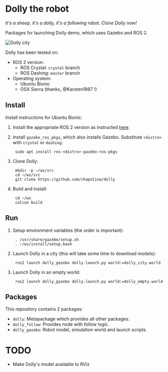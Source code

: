 # Dolly the robot

_It's a sheep, it's a dolly, it's a following robot. Clone Dolly now!_

Packages for launching Dolly demo, which uses Gazebo and ROS 2.

![Dolly city](dolly.gif)

Dolly has been tested on:

* ROS 2 version:
    * ROS Crystal: `crystal` branch
    * ROS Dashing: `master` branch
* Operating system:
    * Ubuntu Bionic
    * OSX Sierra (thanks, @Karsten1987 !)

## Install

Install instructions for Ubuntu Bionic.

1. Install the appropriate ROS 2 version as instructed [here](https://index.ros.org/doc/ros2/Installation/Linux-Install-Debians/).

1. Install `gazebo_ros_pkgs`, which also installs Gazebo. Substitute `<distro>` with `crystal` or `dashing`:

        sudo apt install ros-<distro>-gazebo-ros-pkgs

1. Clone Dolly:

        mkdir -p ~/ws/src
        cd ~/ws/src
        git clone https://github.com/chapulina/dolly

1. Build and install:

        cd ~/ws
        colcon build

## Run

1. Setup environment variables (the order is important):

        . /usr/share/gazebo/setup.sh
        . ~/ws/install/setup.bash

1. Launch Dolly in a city (this will take some time to download models):

        ros2 launch dolly_gazebo dolly.launch.py world:=dolly_city.world

1. Launch Dolly in an empty world:

        ros2 launch dolly_gazebo dolly.launch.py world:=dolly_empty.world

## Packages

This repository contains 2 packages:

* `dolly`: Metapackage which provides all other packages.
* `dolly_follow`: Provides node with follow logic.
* `dolly_gazebo`: Robot model, simulation world and launch scripts.

# TODO

* Make Dolly's model available to RViz


